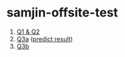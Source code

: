 # samjin-offsite-test
 
1. [Q1 & Q2](https://github.com/jinningshen/samjin-offsite-test/blob/main/Q1%20%26%20Q2/Q1%20%26%20Q2.ipynb)
2. [Q3a](https://github.com/jinningshen/samjin-offsite-test/blob/main/Q3a/Q3a.ipynb)   ([predict result](https://github.com/jinningshen/samjin-offsite-test/blob/main/Q3a/predict.csv))
3. [Q3b](https://github.com/jinningshen/samjin-offsite-test/blob/main/Q3b/Q3b.ipynb)
